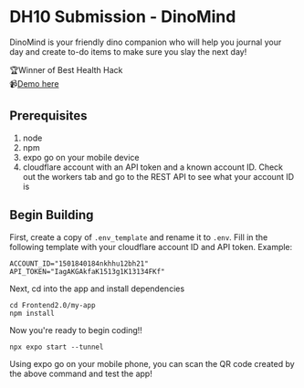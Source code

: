 # DH10 Submission - DinoMind
DinoMind is your friendly dino companion who will help you journal your day and create to-do items to make sure you slay the next day!   

🏆Winner of Best Health Hack  
📹[Demo here](https://devpost.com/software/dinomind)

## Prerequisites
1. node
2. npm
3. expo go on your mobile device
4. cloudflare account with an API token and a known account ID. Check out the workers tab and go to the REST API to see what your account ID is

## Begin Building
First, create a copy of `.env_template` and rename it to `.env`. Fill in the following template with your cloudflare account ID and API token. 
Example: 
```
ACCOUNT_ID="1501840184nkhhu12bh21"
API_TOKEN="IagAKGAkfaK1513g1K13134FKf"
```
Next, cd into the app and install dependencies
```
cd Frontend2.0/my-app
npm install
```
Now you're ready to begin coding!!
```
npx expo start --tunnel
```
Using expo go on your mobile phone, you can scan the QR code created by the above command and test the app!
